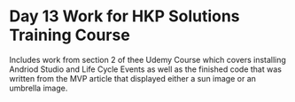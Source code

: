 # Day 13 Work for HKP Solutions Training Course
Includes work from section 2 of thee Udemy Course which covers installing Andriod Studio and Life Cycle Events as well as the finished code 
that was written from the MVP article that displayed either a sun image or an umbrella image.
